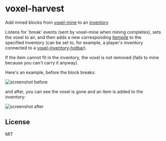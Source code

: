 # voxel-harvest

Add mined blocks from [voxel-mine](https://github.com/deathcap/voxel-mine) to an [inventory](https://github.com/deathcap/inventory)

Listens for 'break' events (sent by voxel-mine when mining completes), sets the voxel to air,
and then adds a new corresponding [itempile](https://github.com/deathcap/itempile) to the specified inventory
(can be set to, for example, a player's inventory connected to a
[voxel-inventory-hotbar](https://github.com/deathcap/voxel-inventory-hotbar)).

If the item cannot fit in the inventory, the voxel is not removed (fails to mine because you can't carry it anyway).

Here's an example, before the block breaks:

![screenshot before](http://i.imgur.com/Q7o94t7.png "Screenshot mining")

and after, you can see the voxel is gone and an item is added to the inventory:

![screenshot after](http://i.imgur.com/NyRQJ4f.png "Screenshot mining")

## License

MIT

